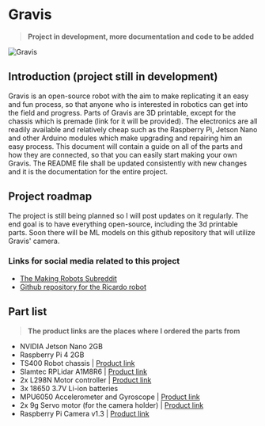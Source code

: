 # Gravis
> **Project in development, more documentation and code to be added**

![Gravis](https://github.com/dimitarbez/Gravis/blob/main/images/gravis2.jpg?raw=true)

## Introduction (project still in development)
Gravis is an open-source robot with the aim to make replicating it an easy and fun process, so that anyone who is interested in robotics can get into the field and progress. Parts of Gravis are 3D printable, except for the chassis which is premade (link for it will be provided). The electronics are all readily available and relatively cheap such as the Raspberry Pi, Jetson Nano and other Arduino modules which make upgrading and repairing him an easy process. This document will contain a guide on all of the parts and how they are connected, so that you can easily start making your own Gravis. The README file shall be updated consistently with new changes and it is the documentation for the entire project.

## Project roadmap
The project is still being planned so I will post updates on it regularly. The end goal is to have everything open-source, including the 3d printable parts. Soon there will be ML models on this github repository that will utilize Gravis' camera.
  ### Links for social media related to this project ###
  - [The Making Robots Subreddit](https://www.reddit.com/r/makingrobots/)
  - [Github repository for the Ricardo robot](https://github.com/dimitarbez/Ricardo)

## Part list
  > **The product links are the places where I ordered the parts from**
  - NVIDIA Jetson Nano 2GB
  - Raspberry Pi 4 2GB
  - TS400 Robot chassis | [Product link](https://www.aliexpress.com/item/32966785172.html?spm=a2g0o.9042311.0.0.27424c4do5r4TH)
  - Slamtec RPLidar A1M8R6 | [Product link](https://www.dfrobot.com/product-1125.html)
  - 2x L298N Motor controller | [Product link](https://www.aliexpress.com/item/33012645746.html?spm=a2g0o.9042311.0.0.27424c4dGmtTvO)
  - 3x 18650 3.7V Li-ion batteries
  - MPU6050 Accelerometer and Gyroscope | [Product link](https://www.aliexpress.com/item/32340949017.html?spm=a2g0o.productlist.0.0.a95832a5qxBww1&algo_pvid=981da1eb-5f62-4149-9e9a-a396d7ae606d&algo_exp_id=981da1eb-5f62-4149-9e9a-a396d7ae606d-0&pdp_ext_f=%7B%22sku_id%22%3A%2210000000609322940%22%7D&pdp_pi=-1%3B1.16%3B-1%3B-1%40salePrice%3BUSD%3Bsearch-mainSearch)
  - 2x 9g Servo motor (for the camera holder) | [Product link](https://www.aliexpress.com/item/4000903734519.html?spm=a2g0o.productlist.0.0.421a5deaZENHVL&algo_pvid=67ecde94-4cdf-4ab3-bc57-f7a76f9d21d8&algo_exp_id=67ecde94-4cdf-4ab3-bc57-f7a76f9d21d8-1&pdp_ext_f=%7B%22sku_id%22%3A%2212000021325362154%22%7D&pdp_pi=-1%3B5.19%3B-1%3B-1%40salePrice%3BUSD%3Bsearch-mainSearch)
  - Raspberry Pi Camera v1.3 | [Product link](https://www.aliexpress.com/item/32988983058.html?spm=a2g0o.productlist.0.0.d2c6601dINeh3L&algo_pvid=2dc3068e-94cb-4ead-babf-3f1e0dea7f04&algo_exp_id=2dc3068e-94cb-4ead-babf-3f1e0dea7f04-0&pdp_ext_f=%7B%22sku_id%22%3A%2266896320728%22%7D&pdp_pi=-1%3B4.15%3B-1%3B-1%40salePrice%3BUSD%3Bsearch-mainSearch)
